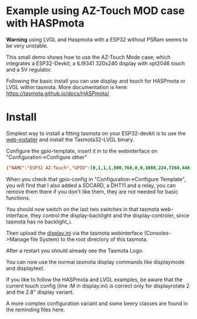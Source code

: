 # Example using AZ-Touch MOD case with HASPmota

**Warning** using LVGL and Haspmota with a ESP32 without PSRam seems to be very unstable.

This small demo shows how to use the AZ-Touch Mode case, which integrates a ESP32-Devkit, a ILI9341 320x240 display with xpt2046 touch and a 5V regulator.

Following the basic install you can use display and touch for HASPmota or LVGL within tasmota. More documentation is here: https://tasmota.github.io/docs/HASPmota/

# Install

Simplest way to install a fitting tasmota on your ESP32-devkit is to use the [web-installer](https://tasmota.github.io/install/)
and install the Tasmota32-LVGL binary.

Configure the gpio-template, insert it in to the webinterface on "Configuration->Configure other"
~~~display.ini
{"NAME":"ESP32 AZ-Touch","GPIO":[0,1,1,1,800,768,0,0,1088,224,7264,448,6720,1184,736,672,1,480,1024,704,1,1,1,0,0,0,0,0,0,1,1,1,1,0,6210,1],"FLAG":0,"BASE":1}
~~~
When you check that gpio-config in "Configuration->Configure Template", you will find that I also added a SDCARD, a DHT11 and a relay, you can remove them there if you don't like them, they are not needed for basic functions.

You should now switch on the last two switches in that tasmota web-interface, they control the display-backlight and the display-controler, since tasmota has no backlight_i.

Then upload the [display.ini](https://raw.githubusercontent.com/SvenMb/HASPmota_example/main/berry/display.ini) via the tasmota webinterface (Consoles->Manage file System) to the root directory of this tasmota.

After a restart you should already see the Tasmota Logo. 

You can now use the normal tasmota display commands like displaymode and displaytext.

If you like to follow the HASPmota and LVGL examples, be aware that the current touch config (line :M in display.ini)
is correct only for displayrotate 2 and the 2.8" display variant.

A more complex configuration variant and some beery classes are found in the reminding files here.

